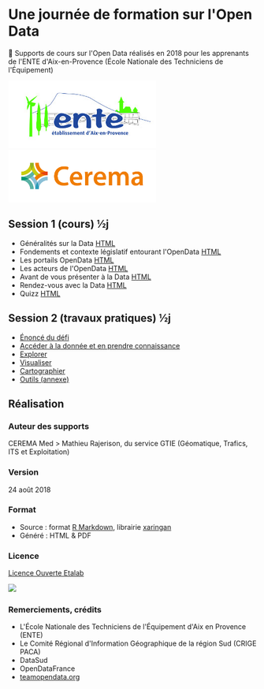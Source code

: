 # Une journée de formation sur l'Open Data<br>  


:bookmark_tabs: Supports de cours sur l'Open Data réalisés en 2018 pour les apprenants de l'ENTE d'Aix-en-Provence (École Nationale des Techniciens de l'Équipement)  

![](images/LogoENTE_small.jpg)
![](images/Logo_CEREMA_small.png)


## Session 1 (cours) ½j 
- Généralités sur la Data [HTML](https://github.com/CEREMA/dtermed.cours_opendata_ente/blob/master/presentations/session1/session1_1_data.html)
- Fondements et contexte législatif entourant l'OpenData [HTML](https://github.com/CEREMA/dtermed.cours_opendata_ente/blob/master/presentations/session1/session1_2_fondements.html)
- Les portails OpenData [HTML](https://github.com/CEREMA/dtermed.cours_opendata_ente/blob/master/presentations/session1/session1_3_portails.html)
- Les acteurs de l'OpenData [HTML](https://github.com/CEREMA/dtermed.cours_opendata_ente/blob/master/presentations/session1/session1_4_acteurs.html)
- Avant de vous présenter à la Data [HTML](https://github.com/CEREMA/dtermed.cours_opendata_ente/blob/master/presentations/session1/session1_5_avant_data.html)
- Rendez-vous avec la Data [HTML](https://github.com/CEREMA/dtermed.cours_opendata_ente/blob/master/presentations/session1/session1_6_rdv_data.html)
- Quizz [HTML](https://github.com/CEREMA/dtermed.cours_opendata_ente/blob/master/presentations/session1/session1_7_quizz.html)

## Session 2 (travaux pratiques) ½j 
- [Énoncé du défi](https://github.com/CEREMA/dtermed.cours_opendata_ente/blob/master/presentations/session2/session2_1_énoncé.html)
- [Accéder à la donnée et en prendre connaissance](https://github.com/CEREMA/dtermed.cours_opendata_ente/blob/master/presentations/session2/session2_2_acceder_prendre_connaissance.html)
- [Explorer](https://github.com/CEREMA/dtermed.cours_opendata_ente/blob/master/presentations/session2/session2_3_explorer.html)
- [Visualiser](https://github.com/CEREMA/dtermed.cours_opendata_ente/blob/master/presentations/session2/session2_4_visualiser.html)
- [Cartographier](https://github.com/CEREMA/dtermed.cours_opendata_ente/blob/master/presentations/session2/session2_5_cartographier.html)
- [Outils (annexe)](https://github.com/CEREMA/dtermed.cours_opendata_ente/blob/master/presentations/session2/session2_6_annexe_outils.html)

## Réalisation
### Auteur des supports
CEREMA Med > Mathieu Rajerison, du service GTIE (Géomatique, Trafics, ITS et Exploitation)

### Version
24 août 2018

### Format
- Source : format [R Markdown](https://rmarkdown.rstudio.com/), librairie [xaringan](https://github.com/yihui/xaringan)
- Généré : HTML & PDF

### Licence
[Licence Ouverte Etalab](https://www.etalab.gouv.fr/licence-ouverte-open-licence)

![](https://www.etalab.gouv.fr/wp-content/uploads/2011/10/licence-ouverte-open-licence.gif)

### Remerciements, crédits
- L'École Nationale des Techniciens de l'Équipement d'Aix en Provence (ENTE)
- Le Comité Régional d'Information Géographique de la région Sud (CRIGE PACA)
- DataSud
- OpenDataFrance
- [teamopendata.org](https://teamopendata.org)
